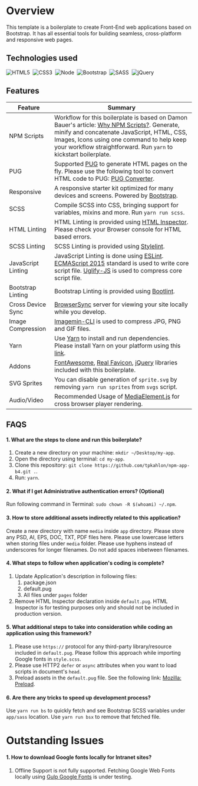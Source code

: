 # Overview
This template is a boilerplate to create Front-End web applications based on Bootstrap. It has all essential tools for building seamless, cross-platform and responsive web pages.

## Technologies used

![HTML5](https://cdn0.iconfinder.com/data/icons/long-shadow-web-icons/512/html-64.png)&nbsp;&nbsp;![CSS3](https://cdn0.iconfinder.com/data/icons/long-shadow-web-icons/512/css-64.png)&nbsp;&nbsp;![Node](https://cdn0.iconfinder.com/data/icons/long-shadow-web-icons/512/nodejs-64.png)&nbsp;&nbsp;![Bootstrap](https://cdn0.iconfinder.com/data/icons/long-shadow-web-icons/512/boostrap-64.png)&nbsp;&nbsp;![SASS](https://cdn0.iconfinder.com/data/icons/long-shadow-web-icons/512/sass-64.png)&nbsp;&nbsp;![jQuery](https://cdn0.iconfinder.com/data/icons/long-shadow-web-icons/512/jquery-64.png)

## Features

| Feature | Summary |
| --- | --- |
| NPM Scripts | Workflow for this boilerplate is based on Damon Bauer's article: [Why NPM Scripts?](https://css-tricks.com/why-npm-scripts). Generate, minify and concatenate JavaScript, HTML, CSS, Images, Icons using one command to help keep your workflow straightforward. Run `yarn` to kickstart boilerplate.
| PUG | Supported [PUG](https://pugjs.org/api/getting-started.html) to generate HTML pages on the fly. Please use the following tool to convert HTML code to PUG: [PUG Converter](https://hadijaveed.github.io/All-Convertors).
| Responsive | A responsive starter kit optimized for many devices and screens. Powered by [Bootstrap](http://getbootstrap.com).
| SCSS | Compile SCSS into CSS, bringing support for variables, mixins and more. Run `yarn run scss`.
| HTML Linting | HTML Linting is provided using [HTML Inspector](https://cdnjs.cloudflare.com/ajax/libs/html-inspector/0.8.2/html-inspector.js). Please check your Browser console for HTML based errors.
| SCSS Linting | SCSS Linting is provided using [Stylelint](https://yarnpkg.com/en/package/stylelint).
| JavaScript Linting | JavaScript Linting is done using [ESLint](https://eslint.org). [ECMAScript 2015](http://babeljs.io/learn-es2015) standard is used to write core script file. [Uglify-JS](https://yarnpkg.com/en/package/uglify-js) is used to compress core script file.
| Bootstrap Linting | Bootstrap Linting is provided using [Bootlint](https://yarnpkg.com/en/package/bootlint).
| Cross Device Sync | [BrowserSync](https://www.browsersync.io) server for viewing your site locally while you develop.
| Image Compression | [Imagemin-CLI](https://yarnpkg.com/en/package/imagemin-cli) is used to compress JPG, PNG and GIF files.
| Yarn | Use [Yarn](https://yarnpkg.com/en/) to install and run dependencies. Please install Yarn on your platform using this [link](https://yarnpkg.com/en/docs/install).
| Addons | [FontAwesome](http://fontawesome.io/icons), [Real Favicon](http://realfavicongenerator.net), [jQuery](http://jquery.com) libraries included with this boilerplate.
| SVG Sprites | You can disable generation of `sprite.svg` by removing `yarn run sprites` from `svgs` script.
| Audio/Video | Recommended Usage of [MediaElement.js](https://www.mediaelementjs.com/) for cross browser player rendering.

## FAQS

#### 1. What are the steps to clone and run this boilerplate?
1.  Create a new directory on your machine: `mkdir ~/Desktop/my-app`.
2.  Open the directory using terminal: `cd my-app`.
3.  Clone this repository: `git clone https://github.com/tpkahlon/npm-app-b4.git .`.
4.  Run: `yarn`.
#### 2. What if I get Administrative authentication errors? (Optional)
Run following command in Terminal: `sudo chown -R $(whoami) ~/.npm`.
#### 3. How to store additional assets indirectly related to this application?
Create a new directory with name `media` inside `app` directory. Please store any PSD, AI, EPS, DOC, TXT, PDF files here. Please use lowercase letters when storing files under `media` folder. Please use hyphens instead of underscores for longer filenames. Do not add spaces inbetween filenames.
#### 4. What steps to follow when application's coding is complete?
1.  Update Application's description in following files:
    1.  package.json
    3.  default.pug
    4.  All files under `pages` folder
2.  Remove HTML Inspector declaration inside `default.pug`. HTML Inspector is for testing purposes only and should not be included in production version.
#### 5. What additional steps to take into consideration while coding an application using this framework?
1.  Please use `https://` protocol for any third-party library/resource included in `default.pug`. Please follow this approach while importing Google fonts in `style.scss`.
2.  Please use HTTP2 `defer` or `async` attributes when you want to load scripts in document's `head`.
3.  Preload assets in the `default.pug` file. See the following link: [Mozilla: Preload](https://developer.mozilla.org/en-US/docs/Web/HTML/Link_types).
#### 6. Are there any tricks to speed up development process?
Use `yarn run bs` to quickly fetch and see Bootstrap SCSS variables under `app/sass` location. Use `yarn run bsx` to remove that fetched file.

# Outstanding Issues
#### 1. How to download Google fonts locally for Intranet sites?
1. Offline Support is not fully supported. Fetching Google Web Fonts locally using [Gulp Google Fonts](https://yarnpkg.com/en/package/gulp-google-webfonts) is under testing.
